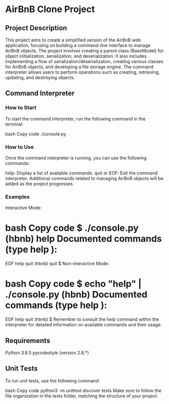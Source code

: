 # AirBnB Clone Project

## Project Description

This project aims to create a simplified version of the AirBnB web application, focusing on building a command-line interface to manage AirBnB objects. The project involves creating a parent class (BaseModel) for object initialization, serialization, and deserialization. It also includes implementing a flow of serialization/deserialization, creating various classes for AirBnB objects, and developing a file storage engine. The command interpreter allows users to perform operations such as creating, retrieving, updating, and destroying objects.

## Command Interpreter

### How to Start

To start the command interpreter, run the following command in the terminal:

bash
Copy code
./console.py
### How to Use

Once the command interpreter is running, you can use the following commands:

help: Display a list of available commands.
quit or EOF: Exit the command interpreter.
Additional commands related to managing AirBnB objects will be added as the project progresses.

### Examples

Interactive Mode:

bash
Copy code
$ ./console.py
(hbnb) help
Documented commands (type help <topic>):
========================================
EOF  help  quit
(hbnb) quit
$
Non-interactive Mode:

bash
Copy code
$ echo "help" | ./console.py
(hbnb)
Documented commands (type help <topic>):
========================================
EOF  help  quit
(hbnb) 
$
Remember to consult the help command within the interpreter for detailed information on available commands and their usage.

## Requirements

Python 3.8.5
pycodestyle (version 2.8.*)

## Unit Tests

To run unit tests, use the following command:

bash
Copy code
python3 -m unittest discover tests
Make sure to follow the file organization in the tests folder, matching the structure of your project.